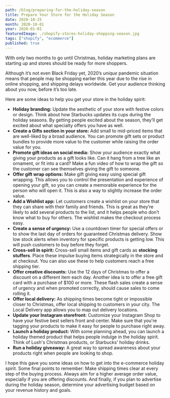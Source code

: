 ```yaml
---
path: /blog/preparing-for-the-holiday-season
title: Prepare Your Store for the Holiday Season
date: 2020-10-25
month: 2020-10-01
year: 2020-01-01
featuredImage: ./shopify-stores-holiday-shopping-season.jpg
tags: ["shopify", "ecommerce"]
published: true
---
```


With only two months to go until Christmas, holiday marketing plans are starting up and stores should be ready for more shoppers. 

Although it’s not even Black Friday yet, 2020’s *unique* pandemic situation means that people may be shopping earlier this year due to the rise in online shopping, and shipping delays worldwide. Get your audience thinking about you now, before it’s too late.

Here are some ideas to help you get your store in the holiday spirit:

- **Holiday branding:** Update the aesthetic of your store with festive colors or design. Think about how Starbucks updates its cups during the holiday seasons. By getting people excited about the season, they’ll get excited about what specialty offers you have as well.
- **Create a Gifts section in your store:** Add small to mid-priced items that are well-liked by a broad audience. You can promote gift sets or product bundles to provide more value to the customer while raising the order value for you.
- **Promote gift ideas on social media:** Show your audience exactly what giving your products as a gift looks like. Can it hang from a tree like an ornament, or fit into a card? Make a fun video of how to wrap the gift so the customer can see themselves giving the gift to someone. 
- **Offer gift wrap options:** Make gift giving easy using special gift wrapping. This allows you to control the presentation and experience of opening your gift, so you can create a memorable experience for the person who will open it. This is also a way to slightly increase the order value.
- **Add a Wishlist app:** Let customers create a wishlist on your store that they can share with their family and friends. This is great as they’re likely to add several products to the list, and it helps people who don’t know what to buy for others. The wishlist makes the checkout process easy. 
- **Create a sense of urgency:** Use a countdown timer for special offers or to show the last day of orders for guaranteed Christmas delivery. Show low stock alerts when inventory for specific products is getting low. This will push customers to buy before they forget. 
- **Cross-sell in spirit:** Cross-sell small items and gift cards as **stocking stuffers**. Place these impulse buying items strategically in the store and at checkout. You can also use these to help customers reach a free shipping tier. 
- **Offer creative discounts:** Use the 12 days of Christmas to offer a discount on a different item each day. Another idea is to offer a free gift card with a purchase of $100 or more. These flash sales create a sense of urgency and when promoted correctly, should cause sales to come rolling it. 
- **Offer local delivery:** As shipping times become tight or impossible closer to Christmas, offer local shipping to customers in your city. The Local Delivery app allows you to map out delivery locations. 
- **Update your Instagram storefront:** Customize your Instagram Shop to have your festive best sellers front and center. Make sure that you're tagging your products to make it easy for people to purchase right away. 
- **Launch a holiday product:** With some planning ahead, you can launch a holiday themed product that helps people indulge in the holiday spirit. Think of Lush's Christmas products, or Starbucks' holiday drinks.
- **Run a holiday giveaway:** A great way to spread awareness about your products right when people are looking to shop.

I hope this gave you some ideas on how to get into the e-commerce holiday spirit. Some final points to remember: Make shipping times clear at every step of the buying process. Always aim for a higher average order value, especially if you are offering discounts. And finally, if you plan to advertise during the holiday season, determine your advertising budget based on your revenue history and goals. 